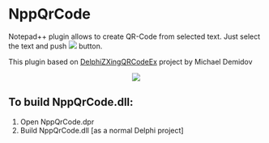 # NppQrCode
Notepad++ plugin allows to create QR-Code from selected text.
Just select the text and push <img src="https://github.com/vladk1973/NppQrCode/blob/master/img/qr.jpg"> button.


This plugin based on <a href="https://github.com/MichaelDemidov/DelphiZXingQRCodeEx">DelphiZXingQRCodeEx</a> project by Michael Demidov

<div align="center">
	<a href="https://github.com/vladk1973/NppQrCode">
		<img src="https://github.com/vladk1973/NppQrCode/blob/master/img/hello.jpg">
	</a>
</div>


## To build NppQrCode.dll:
<ol>
<li>Open NppQrCode.dpr</li>
<li>Build NppQrCode.dll [as a normal Delphi project]</li>
</ol>
